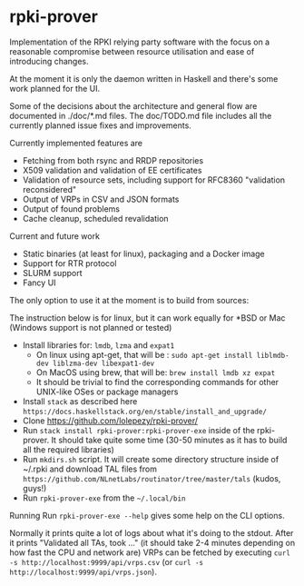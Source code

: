 # rpki-prover

Implementation of the RPKI relying party software with the focus on a reasonable compromise between resource utilisation and ease of introducing changes.

At the moment it is only the daemon written in Haskell and there's some work planned for the UI.

Some of the decisions about the architecture and general flow are documented in ./doc/*.md files. The doc/TODO.md file includes all the currently planned issue fixes and improvements.

Currently implemented features are

- Fetching from both rsync and RRDP repositories
- X509 validation and validation of EE certificates 
- Validation of resource sets, including support for RFC8360 "validation reconsidered"
- Output of VRPs in CSV and JSON formats
- Output of found problems
- Cache cleanup, scheduled revalidation

Current and future work
- Static binaries (at least for linux), packaging and a Docker image
- Support for RTR protocol
- SLURM support
- Fancy UI

The only option to use it at the moment is to build from sources:

The instruction below is for linux, but it can work equally for \*BSD or Mac (Windows support is not planned or tested)
    
   - Install libraries for: `lmdb`, `lzma` and `expat1`
      - On linux using apt-get, that will be : `sudo apt-get install liblmdb-dev liblzma-dev libexpat1-dev`
      - On MacOS using brew, that will be: `brew install lmdb xz expat` 
      - It should be trivial to find the corresponding commands for other UNIX-like OSes or package managers
   - Install `stack` as described here `https://docs.haskellstack.org/en/stable/install_and_upgrade/`
   - Clone https://github.com/lolepezy/rpki-prover/
   - Run `stack install rpki-prover:rpki-prover-exe` inside of the rpki-prover. It should take quite some time (30-50 minutes as it has to build all the required libraries)
   - Run `mkdirs.sh` script. It will create some directory structure inside of ~/.rpki and download TAL files from `https://github.com/NLnetLabs/routinator/tree/master/tals` (kudos, guys!)
   - Run `rpki-prover-exe` from the `~/.local/bin`

Running Run `rpki-prover-exe --help` gives some help on the CLI options.

Normally it prints quite a lot of logs about what it's doing to the stdout. After it prints "Validated all TAs, took ..." (it should take 2-4 minutes depending on how fast the CPU and network are) VRPs can be fetched by executing `curl -s http://localhost:9999/api/vrps.csv` (or `curl -s http://localhost:9999/api/vrps.json`).


 
